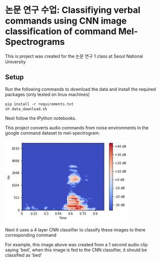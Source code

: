 # 논문 연구 수업: Classifiying verbal commands using CNN image classification of command Mel-Spectrograms
This is project was created for the 논문 연구 1 class at Seoul National University

## Setup
Run the following commands to download the data and install the required packages (only tested on linux machines)
```
pip install -r requirements.txt
sh data_download.sh
``` 

Next follow the IPython notebooks.

This project converts audio commands from noise environments in the google command dataset to mel-spectrogram:

![alt text](./image/spectrogram.png "Logo Title ")

Next it uses a 4 layer CNN classifier to classify these images to there corresponding command 

For example, this image above was created from a 1 second audio clip saying 'bed', when this image is fed to 
the CNN classifier, it should be classified as 'bed'
